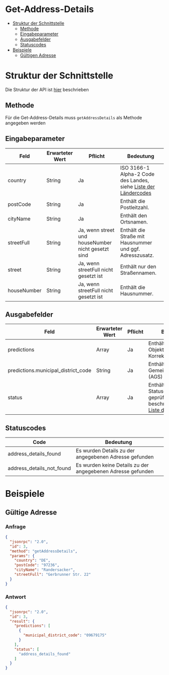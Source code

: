 # Get-Address-Details

- [Struktur der Schnittstelle](#struktur-der-schnittstelle)
  - [Methode](#methode)
  - [Eingabeparameter](#eingabeparameter)
  - [Ausgabefelder](#ausgabefelder)
  - [Statuscodes](#statuscodes)
- [Beispiele](#beispiele)
  - [Gültigen Adresse](#gültige-Adresse)

# Struktur der Schnittstelle

Die Struktur der API ist [hier](./../structure-api.md) beschrieben

## Methode

Für die Get-Address-Details muss ```getAddressDetails``` als Methode angegeben werden

## Eingabeparameter

| Feld            | Erwarteter Wert | Pflicht                                            | Bedeutung                                                                              |
|-----------------|-----------------|----------------------------------------------------|----------------------------------------------------------------------------------------|
| country         | String          | Ja                                                 | ISO 3166-1 Alpha-2 Code des Landes, siehe [Liste der Ländercodes](../country-codes.md) |
| postCode        | String          | Ja                                                 | Enthält die Postleitzahl.                                                              |
| cityName        | String          | Ja                                                 | Enthält den Ortsnamen.                                                                 |
| streetFull      | String          | Ja, wenn street und houseNumber nicht gesetzt sind | Enthält die Straße mit Hausnummer und ggf. Adresszusatz.                               |
| street          | String          | Ja, wenn streetFull nicht gesetzt ist              | Enthält nur den Straßennamen.                                                          |
| houseNumber     | String          | Ja, wenn streetFull nicht gesetzt ist              | Enthält die Hausnummer.                                                                |

## Ausgabefelder

| Feld                                | Erwarteter Wert | Pflicht | Bedeutung                                                                                                                 |
|-------------------------------------|-----------------|---------|---------------------------------------------------------------------------------------------------------------------------|
| predictions                         | Array           | Ja      | Enthält JSON-Objekte mit Korrekturvorschlägen.                                                                            |
| predictions.municipal_district_code | String          | Ja      | Enthält den Amtlichen Gemeindeschlüssel (AGS)                                                                             |
| status                              | Array           | Ja      | Enthält eine Liste aus Statuscodes, die den geprüften Datensatz beschreiben. Siehe [Liste der Statuscodes](#statuscodes). |

## Statuscodes

| Code                      | Bedeutung                                                   |
|---------------------------|-------------------------------------------------------------|
| address_details_found     | Es wurden Details zu der angegebenen Adresse gefunden       |
| address_details_not_found | Es wurden keine Details zu der angegebenen Adresse gefunden |

# Beispiele

## Gültige Adresse

### Anfrage

```json
{
  "jsonrpc": "2.0",
  "id": 3,
  "method": "getAddressDetails",
  "params": {
    "country": "DE",
    "postCode": "97236",
    "cityName": "Randersacker",
    "streetFull": "Gerbrunner Str. 22"
  }
}
```

### Antwort

```json
{
  "jsonrpc": "2.0",
  "id": 3,
  "result": {
    "predictions": [
      {
        "municipal_district_code": "09679175"
      }
    ],
    "status": [
      "address_details_found"
    ]
  }
}
```